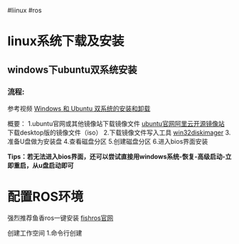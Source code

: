 #liinux #ros

# linux系统下载及安装


## windows下ubuntu双系统安装

### 流程:

参考视频
[ Windows 和 Ubuntu 双系统的安装和卸载](https://www.bilibili.com/video/BV1554y1n7zv?p=3&vd_source=c00c89594eed44d90479a133f7482387)

概要：
1.ubuntu官网或其他镜像站下载镜像文件
[ubuntu官网](https://cn.ubuntu.com/download/alternative-downloads)[阿里云开源镜像站](http://mirrors.aliyun.com/ubuntu-releases/)
下载desktop版的镜像文件（iso）
2.下载镜像文件写入工具
[win32diskimager](https://sourceforge.net/projects/win32diskimager/)
3.准备U盘做为安装盘
4.查看磁盘分区
5.创建磁盘分区
6.进入bios界面安装

**Tips：若无法进入bios界面，还可以尝试直接用windows系统-恢复-高级启动-立即重启，从u盘启动即可**

# 配置ROS环境

强烈推荐鱼香ros一键安装
[fishros官网](http://fishros.com/#/fish_home)

创建工作空间
 1.命令行创建 




